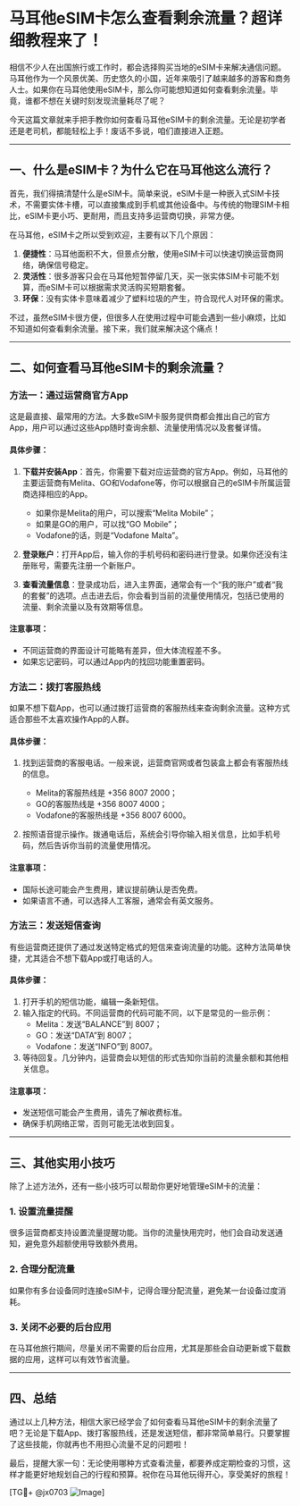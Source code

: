 # 马耳他eSIM卡怎么查看剩余流量？超详细教程来了！

相信不少人在出国旅行或工作时，都会选择购买当地的eSIM卡来解决通信问题。马耳他作为一个风景优美、历史悠久的小国，近年来吸引了越来越多的游客和商务人士。如果你在马耳他使用eSIM卡，那么你可能想知道如何查看剩余流量。毕竟，谁都不想在关键时刻发现流量耗尽了呢？

今天这篇文章就来手把手教你如何查看马耳他eSIM卡的剩余流量。无论是初学者还是老司机，都能轻松上手！废话不多说，咱们直接进入正题。

---

## 一、什么是eSIM卡？为什么它在马耳他这么流行？

首先，我们得搞清楚什么是eSIM卡。简单来说，eSIM卡是一种嵌入式SIM卡技术，不需要实体卡槽，可以直接集成到手机或其他设备中。与传统的物理SIM卡相比，eSIM卡更小巧、更耐用，而且支持多运营商切换，非常方便。

在马耳他，eSIM卡之所以受到欢迎，主要有以下几个原因：

1. **便捷性**：马耳他面积不大，但景点分散，使用eSIM卡可以快速切换运营商网络，确保信号稳定。
2. **灵活性**：很多游客只会在马耳他短暂停留几天，买一张实体SIM卡可能不划算，而eSIM卡可以根据需求灵活购买短期套餐。
3. **环保**：没有实体卡意味着减少了塑料垃圾的产生，符合现代人对环保的需求。

不过，虽然eSIM卡很方便，但很多人在使用过程中可能会遇到一些小麻烦，比如不知道如何查看剩余流量。接下来，我们就来解决这个痛点！

---

## 二、如何查看马耳他eSIM卡的剩余流量？

### 方法一：通过运营商官方App

这是最直接、最常用的方法。大多数eSIM卡服务提供商都会推出自己的官方App，用户可以通过这些App随时查询余额、流量使用情况以及套餐详情。

#### 具体步骤：
1. **下载并安装App**：首先，你需要下载对应运营商的官方App。例如，马耳他的主要运营商有Melita、GO和Vodafone等，你可以根据自己的eSIM卡所属运营商选择相应的App。
   
   - 如果你是Melita的用户，可以搜索“Melita Mobile”；
   - 如果是GO的用户，可以找“GO Mobile”；
   - Vodafone的话，则是“Vodafone Malta”。

2. **登录账户**：打开App后，输入你的手机号码和密码进行登录。如果你还没有注册账号，需要先注册一个新账户。

3. **查看流量信息**：登录成功后，进入主界面，通常会有一个“我的账户”或者“我的套餐”的选项。点击进去后，你会看到当前的流量使用情况，包括已使用的流量、剩余流量以及有效期等信息。

#### 注意事项：
- 不同运营商的界面设计可能略有差异，但大体流程差不多。
- 如果忘记密码，可以通过App内的找回功能重置密码。

### 方法二：拨打客服热线

如果不想下载App，也可以通过拨打运营商的客服热线来查询剩余流量。这种方式适合那些不太喜欢操作App的人群。

#### 具体步骤：
1. 找到运营商的客服电话。一般来说，运营商官网或者包装盒上都会有客服热线的信息。
   - Melita的客服热线是 +356 8007 2000；
   - GO的客服热线是 +356 8007 4000；
   - Vodafone的客服热线是 +356 8007 6000。

2. 按照语音提示操作。拨通电话后，系统会引导你输入相关信息，比如手机号码，然后告诉你当前的流量使用情况。

#### 注意事项：
- 国际长途可能会产生费用，建议提前确认是否免费。
- 如果语言不通，可以选择人工客服，通常会有英文服务。

### 方法三：发送短信查询

有些运营商还提供了通过发送特定格式的短信来查询流量的功能。这种方法简单快捷，尤其适合不想下载App或打电话的人。

#### 具体步骤：
1. 打开手机的短信功能，编辑一条新短信。
2. 输入指定的代码。不同运营商的代码可能不同，以下是常见的一些示例：
   - Melita：发送“BALANCE”到 8007；
   - GO：发送“DATA”到 8007；
   - Vodafone：发送“INFO”到 8007。
3. 等待回复。几分钟内，运营商会以短信的形式告知你当前的流量余额和其他相关信息。

#### 注意事项：
- 发送短信可能会产生费用，请先了解收费标准。
- 确保手机网络正常，否则可能无法收到回复。

---

## 三、其他实用小技巧

除了上述方法外，还有一些小技巧可以帮助你更好地管理eSIM卡的流量：

### 1. 设置流量提醒
很多运营商都支持设置流量提醒功能。当你的流量快用完时，他们会自动发送通知，避免意外超额使用导致额外费用。

### 2. 合理分配流量
如果你有多台设备同时连接eSIM卡，记得合理分配流量，避免某一台设备过度消耗。

### 3. 关闭不必要的后台应用
在马耳他旅行期间，尽量关闭不需要的后台应用，尤其是那些会自动更新或下载数据的应用，这样可以有效节省流量。

---

## 四、总结

通过以上几种方法，相信大家已经学会了如何查看马耳他eSIM卡的剩余流量了吧？无论是下载App、拨打客服热线，还是发送短信，都非常简单易行。只要掌握了这些技能，你就再也不用担心流量不足的问题啦！

最后，提醒大家一句：无论使用哪种方式查看流量，都要养成定期检查的习惯，这样才能更好地规划自己的行程和预算。祝你在马耳他玩得开心，享受美好的旅程！

[TG💪+ @jx0703 ![Image](https://github.com/user-attachments/assets/dbca1d08-cadb-493c-b0ec-ad6f7a83f270)]